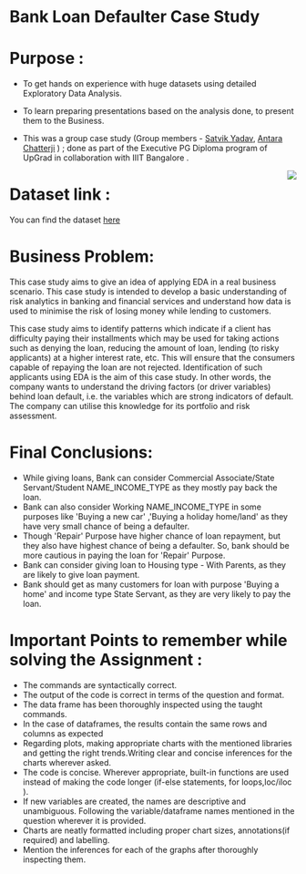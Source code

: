 # Bank Loan Defaulter Case Study

# Purpose : 
- To get hands on experience with huge datasets using detailed Exploratory Data Analysis.
- To learn preparing presentations based on the analysis done, to present them to the Business.
           
- This was a group case study (Group members - <a href="https://github.com/satvikcode">Satvik Yadav</a>, <a href = "https://github.com/AntaraChat">Antara Chatterji</a> ) ; done as part of the Executive PG Diploma program of UpGrad in collaboration with IIIT Bangalore . 

<img src="https://image.shutterstock.com/image-vector/financial-crisis-vector-bank-building-260nw-1731124375.jpg"  align= "right"></img>

# Dataset link :
You can find the dataset <a href="https://www.kaggle.com/gauravduttakiit/loan-defaulter">here</a>

# Business Problem:
This case study aims to give an idea of applying EDA in a real business scenario. This case study is intended to develop a basic understanding of risk analytics in banking and financial services and understand how data is used to minimise the risk of losing money while lending to customers.

This case study aims to identify patterns which indicate if a client has difficulty paying their installments which may be used for taking actions such as denying the loan, reducing the amount of loan, lending (to risky applicants) at a higher interest rate, etc. This will ensure that the consumers capable of repaying the loan are not rejected. Identification of such applicants using EDA is the aim of this case study.
In other words, the company wants to understand the driving factors (or driver variables) behind loan default, i.e. the variables which are strong indicators of default.  The company can utilise this knowledge for its portfolio and risk assessment.

# Final Conclusions:
- While giving loans, Bank can consider Commercial Associate/State Servant/Student NAME_INCOME_TYPE as they mostly pay back the loan.
- Bank can also consider Working NAME_INCOME_TYPE in some purposes like 'Buying a new car' ,'Buying a holiday home/land' as they have very small chance of being a defaulter.
- Though 'Repair' Purpose have higher chance of loan repayment, but they also have highest chance of being a defaulter. So, bank should be more cautious in paying the loan for 'Repair' Purpose.
- Bank can consider giving loan to Housing type - With Parents, as they are likely to give loan payment.
- Bank should get as many customers for loan with purpose 'Buying a home' and income type State Servant, as they are very likely to pay the loan.
                   
# Important Points to remember while solving the Assignment :
- The commands are syntactically correct.
- The output of the code is correct in terms of the question and format.
- The data frame has been thoroughly inspected using the taught commands.
- In the case of dataframes, the results contain the same rows and columns as expected
- Regarding plots, making appropriate charts with the mentioned libraries and getting the right trends.Writing clear and concise inferences for the charts wherever asked.
- The code is concise. Wherever appropriate, built-in functions are used instead of making the code longer (if-else statements, for loops,loc/iloc ).
- If new variables are created, the names are descriptive and unambiguous. Following the variable/dataframe names mentioned in the question wherever it is provided.
- Charts are neatly formatted including proper chart sizes, annotations(if required) and labelling.
- Mention the inferences for each of the graphs after thoroughly inspecting them.



